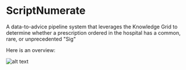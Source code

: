 # ScriptNumerate
A data-to-advice pipeline system that leverages the Knowledge Grid to determine whether a prescription ordered in the hospital has a common, rare, or unprecedented "Sig" 

Here is an overview:

![alt text](https://raw.githubusercontent.com/ajflynn/kgrid/ScriptNumerate/ScriptNumerateOverview.v1.png)
